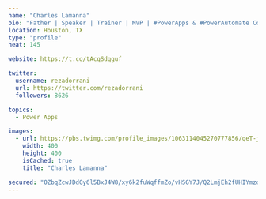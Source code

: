```yaml
---
name: "Charles Lamanna"
bio: "Father | Speaker | Trainer | MVP | #PowerApps & #PowerAutomate Community Super User | YouTuber Right-pointing triangle http://youtube.com/c/rezadorrani | Learn - Share - Clockwise rightwards and leftwards open circle arrows"
location: Houston, TX
type: "profile"
heat: 145

website: https://t.co/tAcqSdqguf

twitter:
  username: rezadorrani
  url: https://twitter.com/rezadorrani
  followers: 8626

topics:
  - Power Apps

images:
  - url: https://pbs.twimg.com/profile_images/1063114045270777856/qeT-jpWr_400x400.jpg
    width: 400
    height: 400
    isCached: true
    title: "Charles Lamanna"

secured: "0ZbqZcwJDdGy6l5BxJ4W8/xy6k2fuWqffmZo/vHSGY7J/Q2LmjEh2fUHIYmzdb14kBvUg1n8Qbd4G10JfnxrcTp57MArqmZgLniJWtNw2iwQ19PY1pFNbAet+3/J7U/aoX8jtFLSvAggkgLiBqklO9njz6euiHXsqQluQiSf7kG4YMQpdK9bhJtEZw2qu9g/WX8G4cS28nsIJUZneap3wEVI2duNgsxzOn529bG9em2XxIKgGckuBLfzYmjTHgqfu/5e/U5Iga2CGPgnc8p2XvQHnTtckxYgvxt9/Y6CF5eS//SSHh4G8JATUK7EEQpxPpauTtvTVvh+7DJigm2ZcBnETEKV8sQA10fGCj3ZhmisNQ1yqt+jfQNAMbWVmif3li4RSk9MNQs8Xwp1+nR2ScGLIaWClS+0/sjsy9NPZF0=;EKmkV8jT4T16XtYSZGdodQ=="
---
```


